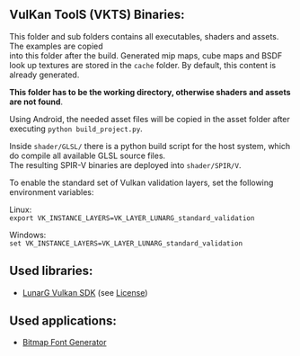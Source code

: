 VulKan ToolS (VKTS) Binaries:
-----------------------------

This folder and sub folders contains all executables, shaders and assets. The examples are copied  
into this folder after the build. Generated mip maps, cube maps and BSDF look up textures are stored in the `cache` folder.
By default, this content is already generated.
  
__This folder has to be the working directory, otherwise shaders and assets are not found__.  
  
Using Android, the needed asset files will be copied in the asset folder after executing `python build_project.py`.

Inside `shader/GLSL/` there is a python build script for the host system, which do compile all available GLSL source files.  
The resulting SPIR-V binaries are deployed into `shader/SPIR/V`.  

To enable the standard set of Vulkan validation layers, set the following environment variables:
  
Linux:  
`export VK_INSTANCE_LAYERS=VK_LAYER_LUNARG_standard_validation`  
  
Windows:  
`set VK_INSTANCE_LAYERS=VK_LAYER_LUNARG_standard_validation`  
  
  
Used libraries:
---------------

- [LunarG Vulkan SDK](http://vulkan.lunarg.com) (see [License](/VKTS/LunarG_license.html))
  
  
Used applications:
------------------

- [Bitmap Font Generator](http://www.angelcode.com/products/bmfont/)